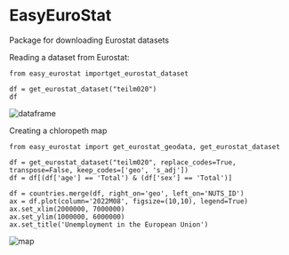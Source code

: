 # EasyEuroStat
Package for downloading Eurostat datasets

Reading a dataset from Eurostat:

```
from easy_eurostat importget_eurostat_dataset

df = get_eurostat_dataset("teilm020")
df
```
![dataframe](https://github.com/lmeulen/EasyEuroStat/blob/main/dataframe.png?raw=true)


Creating a chloropeth map

```
from easy_eurostat import get_eurostat_geodata, get_eurostat_dataset

df = get_eurostat_dataset("teilm020", replace_codes=True, transpose=False, keep_codes=['geo', 's_adj'])
df = df[(df['age'] == 'Total') & (df['sex'] == 'Total')]

df = countries.merge(df, right_on='geo', left_on='NUTS_ID')
ax = df.plot(column='2022M08', figsize=(10,10), legend=True)
ax.set_xlim(2000000, 7000000)
ax.set_ylim(1000000, 6000000)
ax.set_title('Unemployment in the European Union')
```

![map](https://github.com/lmeulen/EasyEuroStat/blob/main/map.png?raw=true)
